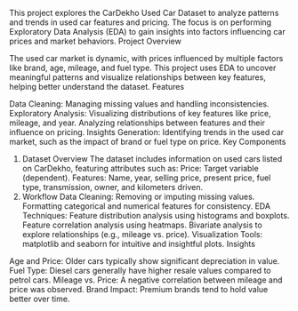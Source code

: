 This project explores the CarDekho Used Car Dataset to analyze patterns and trends in used car features and pricing. The focus is on performing Exploratory Data Analysis (EDA) to gain insights into factors influencing car prices and market behaviors.
Project Overview

The used car market is dynamic, with prices influenced by multiple factors like brand, age, mileage, and fuel type. This project uses EDA to uncover meaningful patterns and visualize relationships between key features, helping better understand the dataset.
Features

Data Cleaning: Managing missing values and handling inconsistencies.
Exploratory Analysis:
Visualizing distributions of key features like price, mileage, and year.
Analyzing relationships between features and their influence on pricing.
Insights Generation: Identifying trends in the used car market, such as the impact of brand or fuel type on price.
Key Components

1. Dataset Overview
The dataset includes information on used cars listed on CarDekho, featuring attributes such as:
Price: Target variable (dependent).
Features: Name, year, selling price, present price, fuel type, transmission, owner, and kilometers driven.
2. Workflow
Data Cleaning:
Removing or imputing missing values.
Formatting categorical and numerical features for consistency.
EDA Techniques:
Feature distribution analysis using histograms and boxplots.
Feature correlation analysis using heatmaps.
Bivariate analysis to explore relationships (e.g., mileage vs. price).
Visualization Tools:
matplotlib and seaborn for intuitive and insightful plots.
Insights

Age and Price: Older cars typically show significant depreciation in value.
Fuel Type: Diesel cars generally have higher resale values compared to petrol cars.
Mileage vs. Price: A negative correlation between mileage and price was observed.
Brand Impact: Premium brands tend to hold value better over time.


